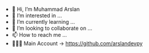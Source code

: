 - 👋 Hi, I’m Muhammad Arslan
- 👀 I’m interested in ...
- 🌱 I’m currently learning ...
- 💞️ I’m looking to collaborate on ...
- 📫 How to reach me ...
- 👨🏼‍💻 Main Account -> https://github.com/arslandevpy
<!---
Arslan016/Arslan016 is a ✨ special ✨ repository because its `README.md` (this file) appears on your GitHub profile.
You can click the Preview link to take a look at your changes.
--->
